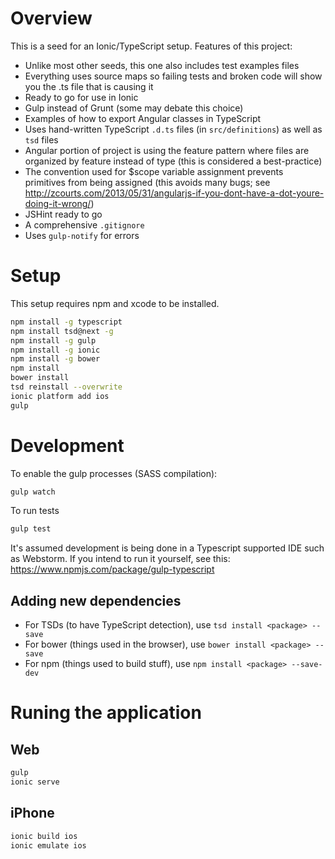 Overview
========

This is a seed for an Ionic/TypeScript setup. Features of this project:

* Unlike most other seeds, this one also includes test examples files
* Everything uses source maps so failing tests and broken code will show you the .ts file that is causing it
* Ready to go for use in Ionic
* Gulp instead of Grunt (some may debate this choice)
* Examples of how to export Angular classes in TypeScript
* Uses hand-written TypeScript `.d.ts` files (in `src/definitions`) as well as `tsd` files
* Angular portion of project is using the feature pattern where files are organized by feature instead of type (this is considered a best-practice)
* The convention used for $scope variable assignment prevents primitives from being assigned (this avoids many bugs; see http://zcourts.com/2013/05/31/angularjs-if-you-dont-have-a-dot-youre-doing-it-wrong/)
* JSHint ready to go
* A comprehensive `.gitignore`
* Uses `gulp-notify` for errors


Setup
=====

This setup requires npm and xcode to be installed.

```bash
npm install -g typescript
npm install tsd@next -g
npm install -g gulp
npm install -g ionic
npm install -g bower
npm install
bower install
tsd reinstall --overwrite
ionic platform add ios
gulp
```

Development
===========

To enable the gulp processes (SASS compilation):

```bash
gulp watch
```

To run tests

```bash
gulp test
```

It's assumed development is being done in a Typescript supported IDE such as Webstorm. If you intend to run it yourself,
see this: https://www.npmjs.com/package/gulp-typescript

Adding new dependencies
-----------------------

* For TSDs (to have TypeScript detection), use `tsd install <package> --save`
* For bower (things used in the browser), use `bower install <package> --save`
* For npm (things used to build stuff), use `npm install <package> --save-dev`



Runing the application
======================

Web
---

```bash
gulp
ionic serve
```

iPhone
------

```bash
ionic build ios
ionic emulate ios
```
